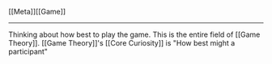 [[Meta]][[Game]]

---

Thinking about how best to play the game. This is the entire field of [[Game Theory]]. [[Game Theory]]'s [[Core Curiosity]] is "How best might a participant"